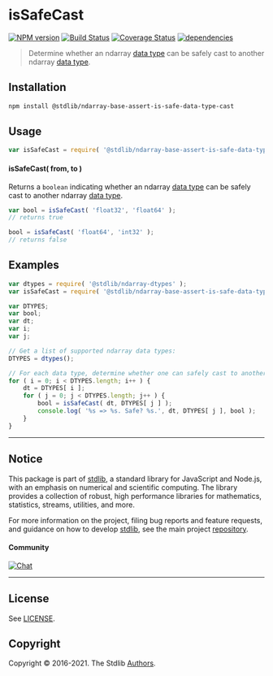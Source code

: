 <!--

@license Apache-2.0

Copyright (c) 2018 The Stdlib Authors.

Licensed under the Apache License, Version 2.0 (the "License");
you may not use this file except in compliance with the License.
You may obtain a copy of the License at

   http://www.apache.org/licenses/LICENSE-2.0

Unless required by applicable law or agreed to in writing, software
distributed under the License is distributed on an "AS IS" BASIS,
WITHOUT WARRANTIES OR CONDITIONS OF ANY KIND, either express or implied.
See the License for the specific language governing permissions and
limitations under the License.

-->

# isSafeCast

[![NPM version][npm-image]][npm-url] [![Build Status][test-image]][test-url] [![Coverage Status][coverage-image]][coverage-url] [![dependencies][dependencies-image]][dependencies-url]

> Determine whether an ndarray [data type][@stdlib/ndarray/dtypes] can be safely cast to another ndarray [data type][@stdlib/ndarray/dtypes].

<!-- Section to include introductory text. Make sure to keep an empty line after the intro `section` element and another before the `/section` close. -->

<section class="intro">

</section>

<!-- /.intro -->

<!-- Package usage documentation. -->

<section class="installation">

## Installation

```bash
npm install @stdlib/ndarray-base-assert-is-safe-data-type-cast
```

</section>

<section class="usage">

## Usage

```javascript
var isSafeCast = require( '@stdlib/ndarray-base-assert-is-safe-data-type-cast' );
```

#### isSafeCast( from, to )

Returns a `boolean` indicating whether an ndarray [data type][@stdlib/ndarray/dtypes] can be safely cast to another ndarray [data type][@stdlib/ndarray/dtypes].

```javascript
var bool = isSafeCast( 'float32', 'float64' );
// returns true

bool = isSafeCast( 'float64', 'int32' );
// returns false
```

</section>

<!-- /.usage -->

<!-- Package usage notes. Make sure to keep an empty line after the `section` element and another before the `/section` close. -->

<section class="notes">

</section>

<!-- /.notes -->

<!-- Package usage examples. -->

<section class="examples">

## Examples

<!-- eslint no-undef: "error" -->

```javascript
var dtypes = require( '@stdlib/ndarray-dtypes' );
var isSafeCast = require( '@stdlib/ndarray-base-assert-is-safe-data-type-cast' );

var DTYPES;
var bool;
var dt;
var i;
var j;

// Get a list of supported ndarray data types:
DTYPES = dtypes();

// For each data type, determine whether one can safely cast to another data type...
for ( i = 0; i < DTYPES.length; i++ ) {
    dt = DTYPES[ i ];
    for ( j = 0; j < DTYPES.length; j++ ) {
        bool = isSafeCast( dt, DTYPES[ j ] );
        console.log( '%s => %s. Safe? %s.', dt, DTYPES[ j ], bool );
    }
}
```

</section>

<!-- /.examples -->

<!-- Section to include cited references. If references are included, add a horizontal rule *before* the section. Make sure to keep an empty line after the `section` element and another before the `/section` close. -->

<section class="references">

</section>

<!-- /.references -->

<!-- Section for all links. Make sure to keep an empty line after the `section` element and another before the `/section` close. -->


<section class="main-repo" >

* * *

## Notice

This package is part of [stdlib][stdlib], a standard library for JavaScript and Node.js, with an emphasis on numerical and scientific computing. The library provides a collection of robust, high performance libraries for mathematics, statistics, streams, utilities, and more.

For more information on the project, filing bug reports and feature requests, and guidance on how to develop [stdlib][stdlib], see the main project [repository][stdlib].

#### Community

[![Chat][chat-image]][chat-url]

---

## License

See [LICENSE][stdlib-license].


## Copyright

Copyright &copy; 2016-2021. The Stdlib [Authors][stdlib-authors].

</section>

<!-- /.stdlib -->

<!-- Section for all links. Make sure to keep an empty line after the `section` element and another before the `/section` close. -->

<section class="links">

[npm-image]: http://img.shields.io/npm/v/@stdlib/ndarray-base-assert-is-safe-data-type-cast.svg
[npm-url]: https://npmjs.org/package/@stdlib/ndarray-base-assert-is-safe-data-type-cast

[test-image]: https://github.com/stdlib-js/ndarray-base-assert-is-safe-data-type-cast/actions/workflows/test.yml/badge.svg
[test-url]: https://github.com/stdlib-js/ndarray-base-assert-is-safe-data-type-cast/actions/workflows/test.yml

[coverage-image]: https://img.shields.io/codecov/c/github/stdlib-js/ndarray-base-assert-is-safe-data-type-cast/main.svg
[coverage-url]: https://codecov.io/github/stdlib-js/ndarray-base-assert-is-safe-data-type-cast?branch=main

[dependencies-image]: https://img.shields.io/david/stdlib-js/ndarray-base-assert-is-safe-data-type-cast.svg
[dependencies-url]: https://david-dm.org/stdlib-js/ndarray-base-assert-is-safe-data-type-cast/main

[chat-image]: https://img.shields.io/gitter/room/stdlib-js/stdlib.svg
[chat-url]: https://gitter.im/stdlib-js/stdlib/

[stdlib]: https://github.com/stdlib-js/stdlib

[stdlib-authors]: https://github.com/stdlib-js/stdlib/graphs/contributors

[stdlib-license]: https://raw.githubusercontent.com/stdlib-js/ndarray-base-assert-is-safe-data-type-cast/main/LICENSE

[@stdlib/ndarray/dtypes]: https://github.com/stdlib-js/ndarray-dtypes

</section>

<!-- /.links -->
